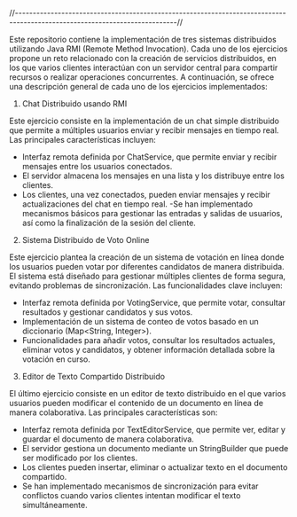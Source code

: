 //---------------------------------------------------------------------------------------------------------------------------//

Este repositorio contiene la implementación de tres sistemas distribuidos utilizando Java RMI (Remote Method Invocation). Cada uno de los ejercicios propone un reto relacionado con la creación de servicios distribuidos, en los que varios clientes interactúan con un servidor central para compartir recursos o realizar operaciones concurrentes. A continuación, se ofrece una descripción general de cada uno de los ejercicios implementados:

1. Chat Distribuido usando RMI

Este ejercicio consiste en la implementación de un chat simple distribuido que permite a múltiples usuarios enviar y recibir mensajes en tiempo real. Las principales características incluyen:

- Interfaz remota definida por ChatService, que permite enviar y recibir mensajes entre los usuarios conectados.
- El servidor almacena los mensajes en una lista y los distribuye entre los clientes.
- Los clientes, una vez conectados, pueden enviar mensajes y recibir actualizaciones del chat en tiempo real.
-Se han implementado mecanismos básicos para gestionar las entradas y salidas de usuarios, así como la finalización de la sesión del cliente.

2. Sistema Distribuido de Voto Online

Este ejercicio plantea la creación de un sistema de votación en línea donde los usuarios pueden votar por diferentes candidatos de manera distribuida. El sistema está diseñado para gestionar múltiples clientes de forma segura, evitando problemas de sincronización. Las funcionalidades clave incluyen:

- Interfaz remota definida por VotingService, que permite votar, consultar resultados y gestionar candidatos y sus votos.
- Implementación de un sistema de conteo de votos basado en un diccionario (Map<String, Integer>).
- Funcionalidades para añadir votos, consultar los resultados actuales, eliminar votos y candidatos, y obtener información detallada sobre la votación en curso.

3. Editor de Texto Compartido Distribuido

El último ejercicio consiste en un editor de texto distribuido en el que varios usuarios pueden modificar el contenido de un documento en línea de manera colaborativa. Las principales características son:

- Interfaz remota definida por TextEditorService, que permite ver, editar y guardar el documento de manera colaborativa.
- El servidor gestiona un documento mediante un StringBuilder que puede ser modificado por los clientes.
- Los clientes pueden insertar, eliminar o actualizar texto en el documento compartido.
- Se han implementado mecanismos de sincronización para evitar conflictos cuando varios clientes intentan modificar el texto simultáneamente.
